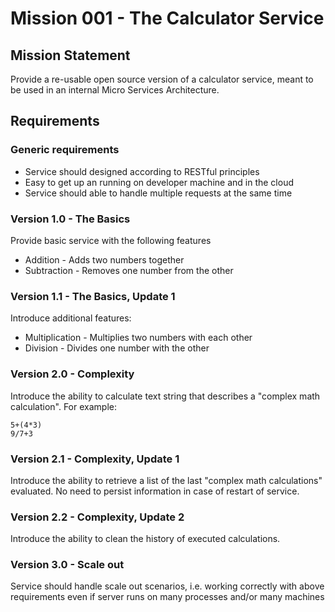 # Mission 001 - The Calculator Service

## Mission Statement

Provide a re-usable open source version of a calculator service, meant to be used in an internal Micro Services Architecture.

## Requirements

### Generic requirements

* Service should designed according to RESTful principles
* Easy to get up an running on developer machine and in the cloud
* Service should able to handle multiple requests at the same time

### Version 1.0 - The Basics

Provide basic service with the following features

* Addition - Adds two numbers together
* Subtraction - Removes one number from the other

### Version 1.1 - The Basics, Update 1

Introduce additional features:

* Multiplication - Multiplies two numbers with each other
* Division - Divides one number with the other

### Version 2.0 - Complexity

Introduce the ability to calculate text string that describes a "complex math calculation". For example:

```
5+(4*3)
9/7+3
```

### Version 2.1 - Complexity, Update 1

Introduce the ability to retrieve a list of the last "complex math calculations" evaluated. No need to persist information in case of restart of service.

### Version 2.2 - Complexity, Update 2

Introduce the ability to clean the history of executed calculations.

### Version 3.0 - Scale out

Service should handle scale out scenarios, i.e. working correctly with above requirements even if server runs on many processes and/or many machines